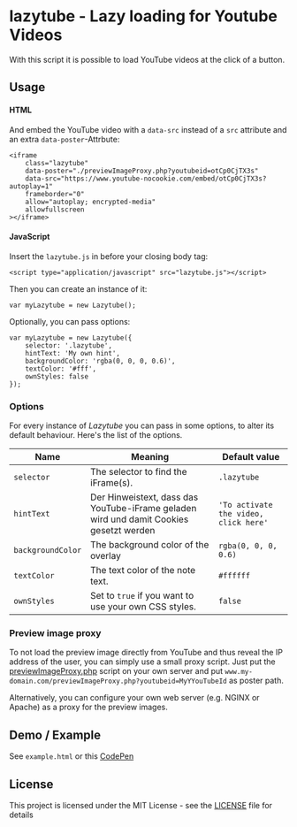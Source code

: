 # lazytube - Lazy loading for Youtube Videos

With this script it is possible to load YouTube videos at the click of a button.

## Usage

#### HTML

And embed the YouTube video with a `data-src` instead of a `src` attribute and an extra `data-poster`-Attrbute:
```
<iframe
    class="lazytube"
    data-poster="./previewImageProxy.php?youtubeid=otCp0CjTX3s"
    data-src="https://www.youtube-nocookie.com/embed/otCp0CjTX3s?autoplay=1"
    frameborder="0"
    allow="autoplay; encrypted-media"
    allowfullscreen
></iframe>
```

#### JavaScript

Insert the `lazytube.js` in before your closing body tag:

```
<script type="application/javascript" src="lazytube.js"></script>
```

Then you can create an instance of it:
```
var myLazytube = new Lazytube();
```

Optionally, you can pass options:
```
var myLazytube = new Lazytube({
    selector: '.lazytube',
    hintText: 'My own hint',
    backgroundColor: 'rgba(0, 0, 0, 0.6)',
    textColor: '#fff',
    ownStyles: false
});
```

### Options

For every instance of _Lazytube_ you can pass in some options, to alter its default behaviour.
Here's the list of the options.

| Name | Meaning | Default value |
| ---- | ----| ---- |
| `selector` | The selector to find the iFrame(s). | `.lazytube` |
| `hintText` | Der Hinweistext, dass das YouTube-iFrame geladen wird und damit Cookies gesetzt werden | `'To activate the video, click here'` |
| `backgroundColor` | The background color of the overlay | `rgba(0, 0, 0, 0.6)` |
| `textColor` | The text color of the note text. | `#ffffff` |
| `ownStyles` | Set to `true` if you want to use your own CSS styles. | `false` |

### Preview image proxy

To not load the preview image directly from YouTube and thus reveal the IP address of the user, you can simply use a small proxy script.
Just put the [previewImageProxy.php](previewImageProxy.php) script on your own server and put `www.my-domain.com/previewImageProxy.php?youtubeid=MyYYouTubeId` as poster path.

Alternatively, you can configure your own web server (e.g. NGINX or Apache) as a proxy for the preview images.


## Demo / Example

See `example.html` or this [CodePen](https://codepen.io/anon/pen/xjmLNa/)

## License

This project is licensed under the MIT License - see the [LICENSE](LICENSE) file for details
